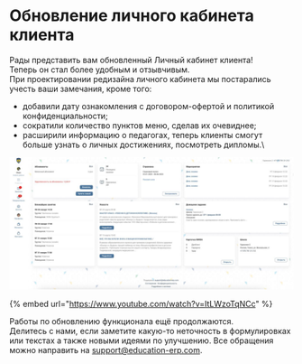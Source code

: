 # Обновление личного кабинета клиента

Рады представить вам обновленный Личный кабинет клиента!\
Теперь он стал более удобным и отзывчивым.\
При проектировании редизайна  личного кабинета мы постарались учесть ваши  замечания, кроме того:

* добавили дату ознакомления с договором-офертой и политикой конфиденциальности;
* сократили количество пунктов меню, сделав их очевиднее;
* расширили информацию о педагогах, теперь клиенты смогут больше узнать о  личных достижениях, посмотреть дипломы.\


![](<../.gitbook/assets/image (4) (2).png>)

{% embed url="https://www.youtube.com/watch?v=ItLWzoTqNCc" %}

Работы по обновлению функционала ещё продолжаются. \
Делитесь с нами, если заметите какую-то неточность в формулировках или текстах а  также новыми идеями по улучшению. Все обращения можно направить на  [support@education-erp.com](mailto:support@education-erp.com?body=%D0%9F%D0%BE%D0%B6%D0%B0%D0%BB%D1%83%D0%B9%D1%81%D1%82%D0%B0%20%D0%BD%D0%B5%20%D0%B7%D0%B0%D0%B1%D1%8B%D0%B2%D0%B0%D0%B9%D1%82%D0%B5%20%D1%83%D0%BA%D0%B0%D0%B7%D0%B0%D1%82%D1%8C%20%D1%82%D0%B5%D0%BC%D1%83%20%D0%BF%D0%B8%D1%81%D1%8C%D0%BC%D0%B0.%0D%0A%20%0D%0A%20%D0%95%D1%81%D0%BB%D0%B8%20%D0%B2%D1%8B%20%D1%81%D1%82%D0%BE%D0%BB%D0%BA%D0%BD%D1%83%D0%BB%D0%B8%D1%81%D1%8C%20%D1%81%20%D0%BF%D1%80%D0%BE%D0%B1%D0%BB%D0%B5%D0%BC%D0%BE%D0%B9,%20%D0%BF%D0%BE%D0%B6%D0%B0%D0%BB%D1%83%D0%B9%D1%81%D1%82%D0%B0,%20%D0%BC%D0%B0%D0%BA%D1%81%D0%B8%D0%BC%D0%B0%D0%BB%D1%8C%D0%BD%D0%BE%20%D0%BF%D0%BE%D0%B4%D1%80%D0%BE%D0%B1%D0%BD%D0%BE%20%D0%BE%D0%BF%D0%B8%D1%88%D0%B8%D1%82%D0%B5%20%D0%B5%D0%B5.%0D%0A%20%D0%A7%D0%B5%D0%BC%20%D0%B1%D0%BE%D0%BB%D0%B5%D0%B5%20%D0%BF%D0%BE%D0%B4%D1%80%D0%BE%D0%B1%D0%BD%D0%BE%D0%B9%20%D0%B8%20%D0%B4%D0%B5%D1%82%D0%B0%D0%BB%D1%8C%D0%BD%D0%BE%D0%B9%20%D0%B1%D1%83%D0%B4%D0%B5%D1%82%20%D0%B8%D0%BD%D1%84%D0%BE%D1%80%D0%BC%D0%B0%D1%86%D0%B8%D1%8F,%20%D1%82%D0%B5%D0%BC%20%D0%B1%D1%8B%D1%81%D1%82%D1%80%D0%B5%D0%B5%20%D0%BC%D1%8B%20%D1%81%D0%BC%D0%BE%D0%B6%D0%B5%D0%BC%20%D0%B2%D0%B0%D0%BC%20%D0%BF%D0%BE%D0%BC%D0%BE%D1%87%D1%8C.%0D%0A%20%D0%AF%20%D0%B4%D0%B5%D0%BB%D0%B0%D1%8E%20%D1%81%D0%BB%D0%B5%D0%B4%D1%83%D1%8E%D1%89%D0%B5%D0%B5:%0D%0A%201.%0D%0A%202.%0D%0A%203.%0D%0A%20%D0%9F%D1%80%D0%BE%D0%B8%D1%81%D1%85%D0%BE%D0%B4%D0%B8%D1%82%20%D0%B2%D0%BE%D1%82%20%D1%87%D1%82%D0%BE:%0D%0A%20%0D%0A%20%D0%AF%20%D0%BE%D0%B6%D0%B8%D0%B4%D0%B0%D1%8E:%0D%0A%20%0D%0A%20%0D%0A%20\_\_\_\_\_\_\_\_\_\_\_\_\_\_\_\_\_\_\_\_\_\_\_\_\_\_\_\_%0D%0A%20%D0%A2%D0%B5%D1%85%D0%BD%D0%B8%D1%87%D0%B5%D1%81%D0%BA%D0%B0%D1%8F%20%D0%B8%D0%BD%D1%84%D0%BE%D1%80%D0%BC%D0%B0%D1%86%D0%B8%D1%8F%20\(%D0%9D%D0%B5%20%D1%83%D0%B4%D0%B0%D0%BB%D1%8F%D1%82%D1%8C\)%20:%0D%0A%20%20D%D0%95%D0%B2%D0%B3%D0%B5%D0%BD%D0%B8%D0%B9%20%D0%90%D0%92%D0%A1%20%D0%A2%D1%82%D1%82%20+7%20777%20777%2077%207789%20\(332480\)%0D%0A%20%20http://education-erp.com/Error/403%20|%20%0D%0A%20\_\_\_\_\_\_\_\_\_\_\_\_\_\_\_\_\_\_\_\_\_\_\_\_\_\_\_\_).
